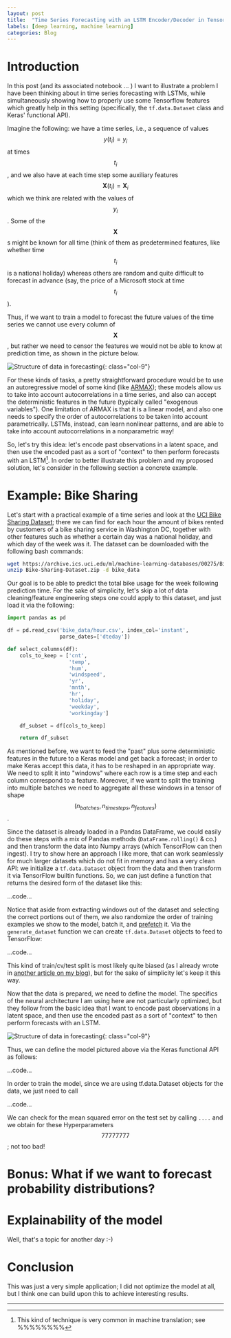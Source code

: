 ```yaml
---
layout: post
title:  "Time Series Forecasting with an LSTM Encoder/Decoder in TensorFlow 2.0"
labels: [deep learning, machine learning]
categories: Blog
---
```


# Introduction

In this post (and its associated notebook ... ) I want to
illustrate a problem I have been thinking about in time series
forecasting with LSTMs, while simultaneously
showing how to properly use some Tensorflow features which greatly
help in this setting (specifically, the `tf.data.Dataset` class and Keras'
functional API).

Imagine the following: we have a time series, i.e., a sequence of values $$y(t_i)=y_i$$ at times
$$t_i$$, and we also have at each time step some auxiliary features $$\bm{X}(t_i) = \bm{X}_i$$
which we think are related with the values of $$y_i$$. Some of the $$\bm{X}$$s
might be known for all time (think of them as predetermined features, like whether time $$t_i$$
is a national holiday) whereas others are random and quite difficult to forecast in advance (say,
the price of a Microsoft stock at time $$t_i$$).

Thus, if we want to train a model to forecast the future values of the time series we cannot
use every column of $$\bm{X}$$, but rather we need to censor the features we would not be able to
know at prediction time, as shown in the picture below.

![Structure of data in forecasting](/assets/pics/encdec/table_time_series.svg){: class="col-9"}

For these kinds of tasks, a pretty straightforward procedure would be to use an autoregressive
model of some kind (like
[ARMAX](https://en.wikipedia.org/wiki/Autoregressive%E2%80%93moving-average_model#Generalizations));
these models allow us to take into account
autocorrelations in a time series, and also can accept the deterministic features in the future
(typically called "exogenous variables").
One limitation of ARMAX is that it is a linear model, and also one needs to specify the order of
autocorrelations to be taken into account parametrically. LSTMs, instead, can learn nonlinear
patterns, and are able to take into account autocorrelations in a nonparametric way!


So, let's try this idea: let's encode past observations in a latent space, and then use the
encoded past as a sort of "context" to then perform forecasts with an LSTM[^1].
In order to better illustrate this problem and my proposed solution, let's consider in the
following section a concrete example.

# Example: Bike Sharing

Let's start with a practical example of a time series and look at the
[UCI Bike Sharing Dataset](https://archive.ics.uci.edu/ml/datasets/bike+sharing+dataset);
there we can find for each hour the amount of bikes rented by customers of a bike sharing
service in Washington DC,
together with other features such as whether a certain day was a national holiday, and
which day of the week was it. The dataset can be downloaded with the following
bash commands:
```bash
wget https://archive.ics.uci.edu/ml/machine-learning-databases/00275/Bike-Sharing-Dataset.zip
unzip Bike-Sharing-Dataset.zip -d bike_data
```

Our goal is to be able to predict the total bike usage for
the week following prediction time. For the sake of simplicity,
let's skip a lot of data cleaning/feature engineering steps one could apply to this dataset,
and just load it via the following:

```python
import pandas as pd

df = pd.read_csv('bike_data/hour.csv', index_col='instant',
                 parse_dates=['dteday'])

def select_columns(df):
    cols_to_keep = ['cnt',
                    'temp',
                    'hum',
                    'windspeed',
                    'yr',
                    'mnth',
                    'hr',
                    'holiday',
                    'weekday',
                    'workingday']

    df_subset = df[cols_to_keep]

    return df_subset


```

As mentioned before, we want to feed the "past" plus some deterministic features in the future
to a Keras model and get back a forecast; in order to make Keras accept this data,
it has to be reshaped in an appropriate way. We need to split it into "windows" where each row is a
time step and each column correspond to a feature. Moreover, if we want to split the training into
multiple batches we need to aggregate all these windows in a
tensor of shape $$(n_{batches}, n_{timesteps}, n_{features})$$.

Since the dataset is already loaded in a Pandas DataFrame, we could easily do these steps with a mix of Pandas
methods (`DataFrame.rolling()` & co.) and then transform the data into Numpy arrays
(which TensorFlow can then ingest).
I try to show here an approach I like more, that can work seamlessly for much larger datasets
which do not fit in memory and has a very clean API: we initialize a `tf.data.Dataset` object from the
data and then transform it via TensorFlow builtin functions. So, we can just define a function that
returns the desired form of the dataset like this:

...code...

Notice that aside from extracting windows out of the dataset and selecting the correct portions out
of them, we also randomize the order of training examples we show to the model, batch it, and
[prefetch](https://www.tensorflow.org/api_docs/python/tf/data/Dataset#prefetch) it.
Via the `generate_dataset` function we can create `tf.data.Dataset` objects
to feed to TensorFlow:

...code...

This kind of train/cv/test split is most likely quite biased (as I already wrote
in [another article on my blog](/time-nested-cv-with-sklearn)), but for the sake of simplicity
let's keep it this way.

Now that the data is prepared, we need to define the model. The specifics of the neural architecture
I am using here are not particularly optimized, but they follow from the basic idea that I want to
encode past observations in a latent space, and then use the encoded past as a sort of "context"
to then perform forecasts with an LSTM.

![Structure of data in forecasting](/assets/pics/encdec/architecture.svg){: class="col-9"}

Thus, we can define the model pictured above via the Keras functional API as follows:

...code...


In order to train the model, since we are using tf.data.Dataset objects for the data,
we just need to call

...code...

We can check for the mean squared error on the test set by calling `....`
and we obtain for these Hyperparameters $$77777777$$; not too bad!


# Bonus: What if we want to forecast probability distributions?



# Explainability of the model

Well, that's a topic for another day :-)


# Conclusion

This was just a very simple application; I did not optimize the model at all,
but I think one can build upon this to achieve interesting results.



-------------------------------------------------------------------

[^1]: This kind of technique is very common in machine translation; see %%%%%%%%
